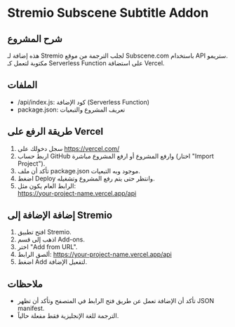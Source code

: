 # Stremio Subscene Subtitle Addon

## شرح المشروع
هذه إضافة لـ Stremio لجلب الترجمة من موقع Subscene.com باستخدام API ستريمو.  
مكتوبة لتعمل كـ Serverless Function على استضافة Vercel.

## الملفات
- /api/index.js: كود الإضافة (Serverless Function)
- package.json: تعريف المشروع والتبعيات

## طريقة الرفع على Vercel
1. سجل دخولك على https://vercel.com/
2. اربط حساب GitHub وارفع المشروع أو ارفع المشروع مباشرة (اختار "Import Project").
3. تأكد أن ملف package.json موجود وبه التبعيات.
4. اضغط Deploy وانتظر حتى يتم رفع المشروع وتشغيله.
5. الرابط العام يكون مثل:  
   https://your-project-name.vercel.app/api

## إضافة الإضافة إلى Stremio
1. افتح تطبيق Stremio.
2. اذهب إلى قسم Add-ons.
3. اختر "Add from URL".
4. ألصق الرابط: https://your-project-name.vercel.app/api
5. اضغط Add لتفعيل الإضافة.

## ملاحظات
- تأكد أن الإضافة تعمل عن طريق فتح الرابط في المتصفح وتأكد أن تظهر JSON manifest.
- الترجمة للغة الإنجليزية فقط مفعلة حالياً.
